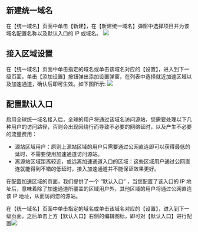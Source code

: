 ## 新建统一域名
在【统一域名】页面中单击【新建】，在【新建统一域名】弹窗中选择项目并为该域名配置名称以及默认入口的 IP 或域名。
![](https://main.qcloudimg.com/raw/42dd9377207e4766b5f06015f0d4ae5f.png)

## 接入区域设置
在【统一域名】页面中单击指定的域名或单击该域名对应的【设置】，进入到下一级页面，单击【添加设置】按钮弹出添加设置弹窗，在列表中选择就近加速区域以及加速通道，确认后即可生效。如下图所示:
![](https://main.qcloudimg.com/raw/690be9e3770bc4c92410a6459ec09e39.png)

## 配置默认入口
启用全球统一域名接入后，全球的用户将通过该域名访问源站，您需要处理以下几种用户的访问路径，否则会出现因绕行而导致不必要的网络延时，以及产生不必要的流量费用：
- 源站区域用户：原则上源站区域的用户只需要通过公网直连即可以获得最低的延时，不需要使用加速通道访问源站。
- 离源站区域距离较近，或远离加速通道入口的区域：这些区域用户通过公网直连就能得到不错的低延时，接入加速通道并不能保证效果更好。

在配置加速区域的页面，我们提供了一个 “默认入口” ，当您配置了该入口的 IP 地址后，意味着除了加速通道所覆盖的区域用户外，其他区域的用户将通过公网直连该 IP 地址，从而访问您的源站。

在【统一域名】页面中单击指定的域名或单击该域名对应的【设置】，进入到下一级页面，之后单击上方【默认入口】右侧的编辑图标，即可对【默认入口】进行配置![](https://main.qcloudimg.com/raw/475f0cb19e423d623aa2b2b7b681c70a.png)
